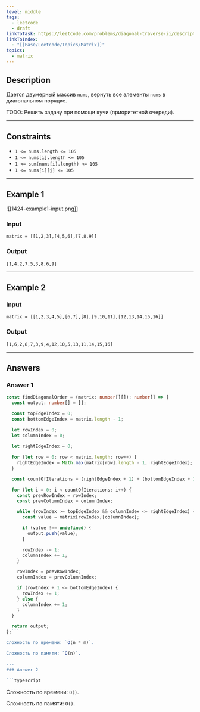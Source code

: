 ```yaml
---
level: middle
tags:
  - leetcode
  - draft
linkToTask: https://leetcode.com/problems/diagonal-traverse-ii/description/
linkToIndex:
  - "[[Base/Leetcode/Topics/Matrix]]"
topics:
  - matrix
---
```

## Description

Дается двумерный массив `nums`, вернуть все элементы `nums` в диагональном порядке.

TODO: Решить задачу при помощи кучи (приоритетной очереди).

---
## Constraints

- `1 <= nums.length <= 105`
- `1 <= nums[i].length <= 105`
- `1 <= sum(nums[i].length) <= 105`
- `1 <= nums[i][j] <= 105`

---
## Example 1

![[1424-example1-input.png]]
### Input

```
matrix = [[1,2,3],[4,5,6],[7,8,9]]
```
### Output

```
[1,4,2,7,5,3,8,6,9]
```

---
## Example 2

### Input

```
matrix = [[1,2,3,4,5],[6,7],[8],[9,10,11],[12,13,14,15,16]]
```
### Output

```
[1,6,2,8,7,3,9,4,12,10,5,13,11,14,15,16]
```

---
## Answers

### Answer 1

```typescript
const findDiagonalOrder = (matrix: number[][]): number[] => {
  const output: number[] = [];

  const topEdgeIndex = 0;
  const bottomEdgeIndex = matrix.length - 1;

  let rowIndex = 0;
  let columnIndex = 0;
  
  let rightEdgeIndex = 0;

  for (let row = 0; row < matrix.length; row++) {
    rightEdgeIndex = Math.max(matrix[row].length - 1, rightEdgeIndex);
  }

  const countOfIterations = (rightEdgeIndex + 1) + (bottomEdgeIndex + 1) - 1;

  for (let i = 0; i < countOfIterations; i++) {
    const prevRowIndex = rowIndex;
    const prevColumnIndex = columnIndex;

    while (rowIndex >= topEdgeIndex && columnIndex <= rightEdgeIndex) {
      const value = matrix[rowIndex][columnIndex];

      if (value !== undefined) {
        output.push(value);
      }

      rowIndex -= 1;
      columnIndex += 1;
    }

    rowIndex = prevRowIndex;
    columnIndex = prevColumnIndex;

    if (rowIndex + 1 <= bottomEdgeIndex) {
      rowIndex += 1;
    } else {
      columnIndex += 1;
    }
  }

  return output;
};```

Сложность по времени: `O(n * m)`.

Сложность по памяти: `O(n)`.

---
### Answer 2

```typescript
```

Сложность по времени: `O()`.

Сложность по памяти: `O()`.


